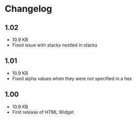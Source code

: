 # Changelog

## 1.02

* 10.9 KB
* Fixed issue with stacks nestled in stacks

## 1.01

* 10.9 KB
* Fixed alpha values when they were not specified in a hex

## 1.00

* 10.9 KB
* First release of HTML Widget
